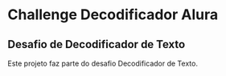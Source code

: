 # Challenge Decodificador Alura

## Desafio de Decodificador de Texto

Este projeto faz parte do desafio Decodificador de Texto.